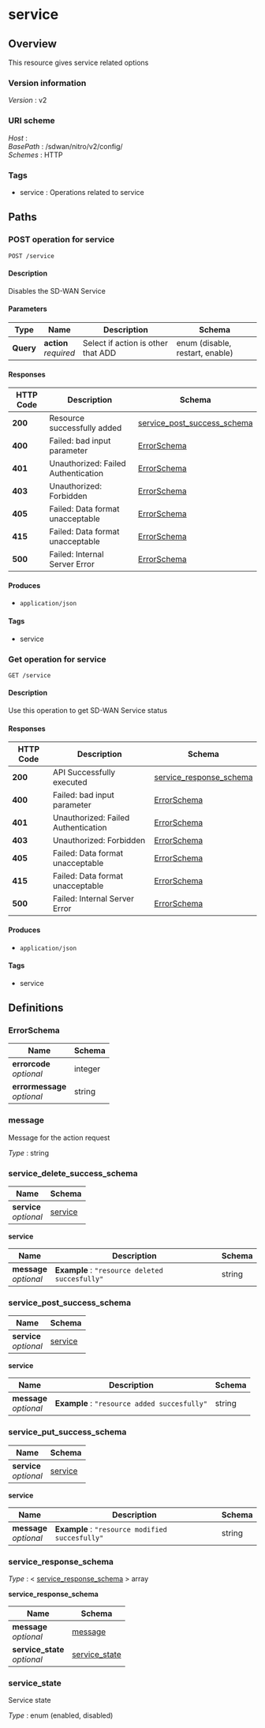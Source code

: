 # service


<a name="overview"></a>
## Overview
This resource gives service related options


### Version information
*Version* : v2


### URI scheme
*Host* : <MGMT-IP>  
*BasePath* : /sdwan/nitro/v2/config/  
*Schemes* : HTTP


### Tags

* service : Operations related to service 




<a name="paths"></a>
## Paths

<a name="service-post"></a>
### POST operation for service
```
POST /service
```


#### Description
Disables the SD-WAN Service


#### Parameters

|Type|Name|Description|Schema|
|---|---|---|---|
|**Query**|**action**  <br>*required*|Select if action is other that ADD|enum (disable, restart, enable)|


#### Responses

|HTTP Code|Description|Schema|
|---|---|---|
|**200**|Resource successfully added|[service\_post\_success\_schema](#service\_post\_success\_schema)|
|**400**|Failed: bad input parameter|[ErrorSchema](#errorschema)|
|**401**|Unauthorized: Failed Authentication|[ErrorSchema](#errorschema)|
|**403**|Unauthorized: Forbidden|[ErrorSchema](#errorschema)|
|**405**|Failed: Data format unacceptable|[ErrorSchema](#errorschema)|
|**415**|Failed: Data format unacceptable|[ErrorSchema](#errorschema)|
|**500**|Failed: Internal Server Error|[ErrorSchema](#errorschema)|


#### Produces

* `application/json`


#### Tags

* service


<a name="service-get"></a>
### Get operation for service
```
GET /service
```


#### Description
Use this operation to get SD-WAN Service status


#### Responses

|HTTP Code|Description|Schema|
|---|---|---|
|**200**|API Successfully executed|[service\_response\_schema](#service\_response\_schema)|
|**400**|Failed: bad input parameter|[ErrorSchema](#errorschema)|
|**401**|Unauthorized: Failed Authentication|[ErrorSchema](#errorschema)|
|**403**|Unauthorized: Forbidden|[ErrorSchema](#errorschema)|
|**405**|Failed: Data format unacceptable|[ErrorSchema](#errorschema)|
|**415**|Failed: Data format unacceptable|[ErrorSchema](#errorschema)|
|**500**|Failed: Internal Server Error|[ErrorSchema](#errorschema)|


#### Produces

* `application/json`


#### Tags

* service




<a name="definitions"></a>
## Definitions

<a name="errorschema"></a>
### ErrorSchema

|Name|Schema|
|---|---|
|**errorcode**  <br>*optional*|integer|
|**errormessage**  <br>*optional*|string|


<a name="message"></a>
### message
Message for the action request

*Type* : string


<a name="service\_delete\_success\_schema"></a>
### service\_delete\_success\_schema

|Name|Schema|
|---|---|
|**service**  <br>*optional*|[service](#service\_delete\_success\_schema-service)|

<a name="service\_delete\_success\_schema-service"></a>
**service**

|Name|Description|Schema|
|---|---|---|
|**message**  <br>*optional*|**Example** : `"resource deleted succesfully"`|string|


<a name="service\_post\_success\_schema"></a>
### service\_post\_success\_schema

|Name|Schema|
|---|---|
|**service**  <br>*optional*|[service](#service\_post\_success\_schema-service)|

<a name="service\_post\_success\_schema-service"></a>
**service**

|Name|Description|Schema|
|---|---|---|
|**message**  <br>*optional*|**Example** : `"resource added succesfully"`|string|


<a name="service\_put\_success\_schema"></a>
### service\_put\_success\_schema

|Name|Schema|
|---|---|
|**service**  <br>*optional*|[service](#service\_put\_success\_schema-service)|

<a name="service\_put\_success\_schema-service"></a>
**service**

|Name|Description|Schema|
|---|---|---|
|**message**  <br>*optional*|**Example** : `"resource modified succesfully"`|string|


<a name="service\_response\_schema"></a>
### service\_response\_schema
*Type* : < [service\_response\_schema](#service\_response\_schema-inline) > array

<a name="service\_response\_schema-inline"></a>
**service\_response\_schema**

|Name|Schema|
|---|---|
|**message**  <br>*optional*|[message](#message)|
|**service\_state**  <br>*optional*|[service\_state](#service\_state)|


<a name="service\_state"></a>
### service\_state
Service state

*Type* : enum (enabled, disabled)





